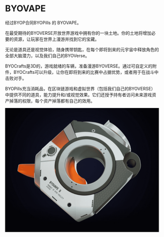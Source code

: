 # BYOVAPE

经过BYOP合同BYOPills 的 BYOVAPE。

在最受期待的BYOVERSE开放世界游戏中拥有你的一块土地。你的土地将增加必要的资源，让玩家在世界上漫游并找到它的宝藏。

无论是道具还是视觉体验，随身携带钥匙，在每个即将到来的元宇宙中释放角色的全部大脑潜力，以及我们自己的BYOVerse。

BYOCrafts是3D的，游戏就绪的车辆，准备漫游BYOVERSE。通过可自定义的附件，BYOCrafts可以升级，让你在即将到来的比赛中占据优势，或者用于在战斗中击败对手。

BYOPills充当消耗品，在区块链游戏和虚拟世界（包括我们自己的BYOVERSE）中提供不同的道具，能力提升和/或视觉效果。它们还授予持有者访问未来游戏资产掉落的权限，每个资产掉落都有自己的效用。

![nft](微信截图_20220901193756.png)
